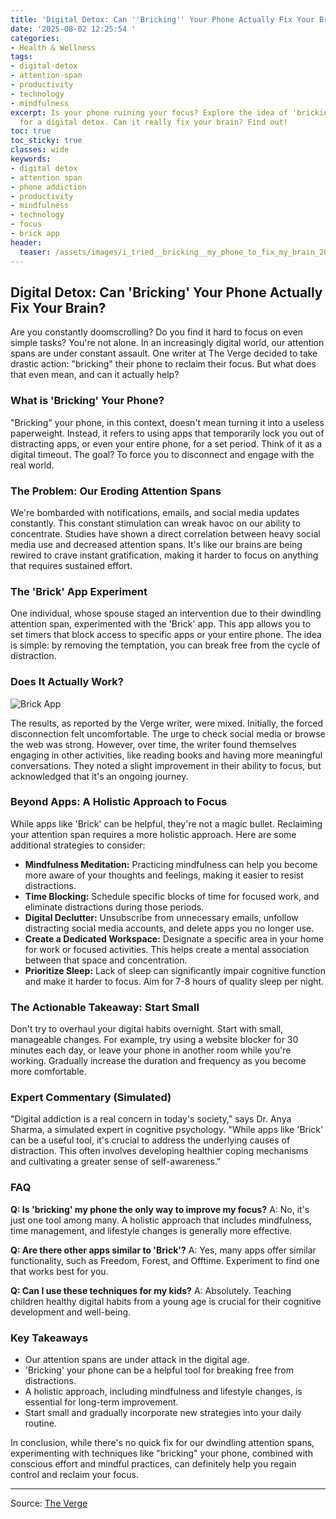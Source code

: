 ```yaml
---
title: 'Digital Detox: Can ''Bricking'' Your Phone Actually Fix Your Brain?'
date: '2025-08-02 12:25:54 '
categories:
- Health & Wellness
tags:
- digital-detox
- attention-span
- productivity
- technology
- mindfulness
excerpt: Is your phone ruining your focus? Explore the idea of 'bricking' your phone
  for a digital detox. Can it really fix your brain? Find out!
toc: true
toc_sticky: true
classes: wide
keywords:
- digital detox
- attention span
- phone addiction
- productivity
- mindfulness
- technology
- focus
- brick app
header:
  teaser: /assets/images/i_tried__bricking__my_phone_to_fix_my_brain_20250802122554.jpg
---
```


## Digital Detox: Can 'Bricking' Your Phone Actually Fix Your Brain?

Are you constantly doomscrolling? Do you find it hard to focus on even simple tasks? You're not alone. In an increasingly digital world, our attention spans are under constant assault. One writer at The Verge decided to take drastic action: "bricking" their phone to reclaim their focus. But what does that even mean, and can it actually help?

### What is 'Bricking' Your Phone?

"Bricking" your phone, in this context, doesn't mean turning it into a useless paperweight. Instead, it refers to using apps that temporarily lock you out of distracting apps, or even your entire phone, for a set period. Think of it as a digital timeout. The goal? To force you to disconnect and engage with the real world.


### The Problem: Our Eroding Attention Spans

We're bombarded with notifications, emails, and social media updates constantly. This constant stimulation can wreak havoc on our ability to concentrate. Studies have shown a direct correlation between heavy social media use and decreased attention spans. It's like our brains are being rewired to crave instant gratification, making it harder to focus on anything that requires sustained effort.


### The 'Brick' App Experiment

One individual, whose spouse staged an intervention due to their dwindling attention span, experimented with the 'Brick' app. This app allows you to set timers that block access to specific apps or your entire phone. The idea is simple: by removing the temptation, you can break free from the cycle of distraction.


### Does It Actually Work?







<img src="https://platform.theverge.com/wp-content/uploads/sites/2/2025/03/257629_Brick_AKrales_0037.jpg?quality=90&strip=all&crop=0,0,100,100" alt="Brick App"/>








The results, as reported by the Verge writer, were mixed. Initially, the forced disconnection felt uncomfortable. The urge to check social media or browse the web was strong. However, over time, the writer found themselves engaging in other activities, like reading books and having more meaningful conversations. They noted a slight improvement in their ability to focus, but acknowledged that it's an ongoing journey.


### Beyond Apps: A Holistic Approach to Focus

While apps like 'Brick' can be helpful, they're not a magic bullet. Reclaiming your attention span requires a more holistic approach. Here are some additional strategies to consider:

*   **Mindfulness Meditation:** Practicing mindfulness can help you become more aware of your thoughts and feelings, making it easier to resist distractions.
*   **Time Blocking:** Schedule specific blocks of time for focused work, and eliminate distractions during those periods.
*   **Digital Declutter:** Unsubscribe from unnecessary emails, unfollow distracting social media accounts, and delete apps you no longer use.
*   **Create a Dedicated Workspace:** Designate a specific area in your home for work or focused activities. This helps create a mental association between that space and concentration.
*   **Prioritize Sleep:** Lack of sleep can significantly impair cognitive function and make it harder to focus. Aim for 7-8 hours of quality sleep per night.

### The Actionable Takeaway: Start Small

Don't try to overhaul your digital habits overnight. Start with small, manageable changes. For example, try using a website blocker for 30 minutes each day, or leave your phone in another room while you're working. Gradually increase the duration and frequency as you become more comfortable.

### Expert Commentary (Simulated)

"Digital addiction is a real concern in today's society," says Dr. Anya Sharma, a simulated expert in cognitive psychology. "While apps like 'Brick' can be a useful tool, it's crucial to address the underlying causes of distraction. This often involves developing healthier coping mechanisms and cultivating a greater sense of self-awareness."

### FAQ

**Q: Is 'bricking' my phone the only way to improve my focus?**
A: No, it's just one tool among many. A holistic approach that includes mindfulness, time management, and lifestyle changes is generally more effective.

**Q: Are there other apps similar to 'Brick'?**
A: Yes, many apps offer similar functionality, such as Freedom, Forest, and Offtime. Experiment to find one that works best for you.

**Q: Can I use these techniques for my kids?**
A: Absolutely. Teaching children healthy digital habits from a young age is crucial for their cognitive development and well-being.

### Key Takeaways

*   Our attention spans are under attack in the digital age.
*   'Bricking' your phone can be a helpful tool for breaking free from distractions.
*   A holistic approach, including mindfulness and lifestyle changes, is essential for long-term improvement.
*   Start small and gradually incorporate new strategies into your daily routine.

In conclusion, while there's no quick fix for our dwindling attention spans, experimenting with techniques like "bricking" your phone, combined with conscious effort and mindful practices, can definitely help you regain control and reclaim your focus.

---

Source: [The Verge](https://www.theverge.com/column/717498/brick-phone-screen-time-apps)